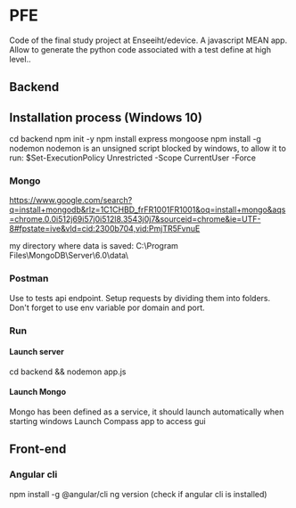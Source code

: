 # PFE
Code of the final study project at Enseeiht/edevice. A javascript MEAN app. Allow to generate the python code associated with a test define at high level.. 




## Backend 

## Installation process (Windows 10)
cd backend
npm init -y
npm install express mongoose
npm install -g nodemon
nodemon is an unsigned script blocked by windows, to allow it to run: $Set-ExecutionPolicy Unrestricted -Scope CurrentUser -Force

### Mongo
https://www.google.com/search?q=install+mongodb&rlz=1C1CHBD_frFR1001FR1001&oq=install+mongo&aqs=chrome.0.0i512j69i57j0i512l8.3543j0j7&sourceid=chrome&ie=UTF-8#fpstate=ive&vld=cid:2300b704,vid:PmjTR5FvnuE

my directory where data is saved: C:\Program Files\MongoDB\Server\6.0\data\

### Postman
Use to tests api endpoint.
Setup requests by dividing them into folders. 
Don't forget to use env variable por domain and port.


### Run
#### Launch server 
cd backend && nodemon app.js

#### Launch Mongo
Mongo has been defined as a service, it should launch automatically when starting windows
Launch Compass app to access gui


## Front-end

### Angular cli
npm install -g @angular/cli
ng version (check if angular cli is installed)
